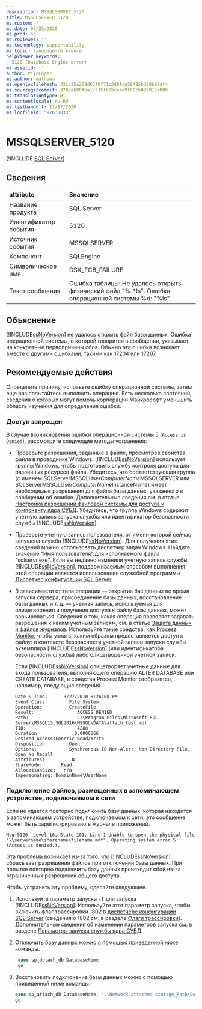 ```yaml
---
description: MSSQLSERVER_5120
title: MSSQLSERVER_5120
ms.custom: ''
ms.date: 07/25/2020
ms.prod: sql
ms.reviewer: ''
ms.technology: supportability
ms.topic: language-reference
helpviewer_keywords:
- 5120 (Database Engine error)
ms.assetid: ''
author: PijoCoder
ms.author: mathoma
ms.openlocfilehash: 331c35a269d63f9f71c3d0fce59485bd08b88df4
ms.sourcegitcommit: 370cab80fba17c15fb0bceed9f80cb099017e000
ms.translationtype: HT
ms.contentlocale: ru-RU
ms.lasthandoff: 12/17/2020
ms.locfileid: "97638833"
---
```

# <a name="mssqlserver_5120"></a>MSSQLSERVER_5120
 [!INCLUDE [SQL Server](../../includes/applies-to-version/sqlserver.md)]
  
## <a name="details"></a>Сведения  
  
| attribute | Значение |  
| :-------- | :---- |  
|Название продукта|SQL Server|  
|Идентификатор события|5120|  
|Источник события|MSSQLSERVER|  
|Компонент|SQLEngine|  
|Символическое имя|DSK_FCB_FAILURE|  
|Текст сообщения|Ошибка таблицы: Не удалось открыть физический файл "%.*ls". Ошибка операционной системы %d: "%ls".|  
  
## <a name="explanation"></a>Объяснение  
[!INCLUDE[ssNoVersion](../../includes/ssnoversion-md.md)] не удалось открыть файл базы данных.  Ошибка операционной системы, о которой говорится в сообщении, указывает на конкретные первопричины сбоя. Обычно эта ошибка возникает вместе с другими ошибками, такими как [17204](mssqlserver-17204-database-engine-error.md) или [17207](mssqlserver-17207-database-engine-error.md).
  
## <a name="user-action"></a>Рекомендуемые действия  
  
  Определите причину, исправьте ошибку операционной системы, затем еще раз попытайтесь выполнить операцию. Есть несколько состояний, сведения о которых могут помочь корпорации Майкрософт уменьшить область изучения для определения ошибки. 
  
### <a name="access-is-denied"></a>Доступ запрещен 
В случае возникновения ошибки операционной системы 5 (`Access is Denied`), рассмотрите следующие методы устранения:
   -  Проверьте разрешения, заданные в файле, просмотрев свойства файла в проводнике Windows. [!INCLUDE[ssNoVersion](../../includes/ssnoversion-md.md)] использует группы Windows, чтобы подготовить службу контроля доступа для различных ресурсов файла. Убедитесь, что соответствующая группа (с именем SQLServerMSSQLUser$ComputerName$MSSQLSERVER или SQLServerMSSQLUser$ComputerName$InstanceName) имеет необходимые разрешения для файла базы данных, указанного в сообщении об ошибке. Дополнительные сведения см. в статье [Настройка разрешений файловой системы для доступа к компоненту ядра СУБД](/previous-versions/sql/2014/database-engine/configure-windows/configure-file-system-permissions-for-database-engine-access?view=sql-server-2014&preserve-view=true). Убедитесь, что группа Windows содержит учетную запись запуска службы или идентификатор безопасности службы [!INCLUDE[ssNoVersion](../../includes/ssnoversion-md.md)].
   -  Проверьте учетную запись пользователя, от имени которой сейчас запущена служба [!INCLUDE[ssNoVersion](../../includes/ssnoversion-md.md)]. Для получения этих сведений можно использовать диспетчер задач Windows. Найдите значение "Имя пользователя" для исполняемого файла "sqlservr.exe". Если вы недавно изменили учетную запись службы [!INCLUDE[ssNoVersion](../../includes/ssnoversion-md.md)], поддерживаемым способом выполнения этой операции является использование служебной программы [Диспетчер конфигурации SQL Server](../sql-server-configuration-manager.md). 
   -  В зависимости от типа операции — открытие баз данных во время запуска сервера, присоединение базы данных, восстановление базы данных и т. д. — учетная запись, используемая для олицетворения и получения доступа к файлу базы данных, может варьироваться. Сведения о том, какая операция позволяет задавать разрешения к каким учетным записям, см. в статье [Защита данных и файлов журналов](/previous-versions/sql/sql-server-2008-r2/ms189128(v=sql.105)). Используйте такие средства, как [Process Monitor](/sysinternals/downloads/procmon), чтобы узнать, каким образом предоставляется доступ к файлу: в контексте безопасности учетной записи запуска службы экземпляра [!INCLUDE[ssNoVersion](../../includes/ssnoversion-md.md)] (или идентификатора безопасности службы) либо олицетворенной учетной записи.

      Если [!INCLUDE[ssNoVersion](../../includes/ssnoversion-md.md)] олицетворяет учетные данные для входа пользователя, выполняющего операцию ALTER DATABASE или CREATE DATABASE, в средстве Process Monitor отобразятся, например, следующие сведения.
      
        ```
        Date & Time:      3/27/2010 8:26:08 PM
        Event Class:        File System
        Operation:          CreateFile
        Result:                ACCESS DENIED
        Path:                  C:\Program Files\Microsoft SQL Server\MSSQL13.SQL2016\MSSQL\DATA\attach_test.mdf
        TID:                   4288
        Duration:             0.0000366
        Desired Access:Generic Read/Write
        Disposition:        Open
        Options:            Synchronous IO Non-Alert, Non-Directory File, Open No Recall
        Attributes:          N
        ShareMode:       Read
        AllocationSize:   n/a
        Impersonating: DomainName\UserName
        ```
  
  
### <a name="attaching-files-that-reside-on-a-network-attached-storage"></a>Подключение файлов, размещенных в запоминающем устройстве, подключаемом к сети  
Если не удается повторно подключить базу данных, которая находится в запоминающем устройстве, подключаемом к сети, это сообщение может быть зарегистрировано в журнале приложений.

`Msg 5120, Level 16, State 101, Line 1 Unable to open the physical file "\\servername\sharename\filename.mdf". Operating system error 5: (Access is denied.).`

Эта проблема возникает из-за того, что [!INCLUDE[ssNoVersion](../../includes/ssnoversion-md.md)] сбрасывает разрешения файлов при отключении базы данных. При попытке повторно подключить базу данных происходит сбой из-за ограниченных разрешений общего доступа.

Чтобы устранить эту проблему, сделайте следующее.
1. Используйте параметр запуска -T для запуска [!INCLUDE[ssNoVersion](../../includes/ssnoversion-md.md)]. Используйте этот параметр запуска, чтобы включить флаг трассировки 1802 в [диспетчере конфигурации SQL Server](../sql-server-configuration-manager.md) (сведения о 1802 см. в разделе [Флаги трассировки](../../t-sql/database-console-commands/dbcc-traceon-transact-sql.md)). Дополнительные сведения об изменении параметров запуска см. в разделе [Параметры запуска службы ядра СУБД](../../database-engine/configure-windows/database-engine-service-startup-options.md).

2. Отключить базу данных можно с помощью приведенной ниже команды.
   ```sql
    exec sp_detach_db DatabaseName
    go 
   ```

3. Восстановить подключение базы данных можно с помощью приведенной ниже команды.
   ```sql
   exec sp_attach_db DatabaseName, '\\Network-attached storage_Path\DatabaseMDFFile.mdf', '\\Network-attached storage_Path\DatabaseLDFFile.ldf'
   go
   ```
